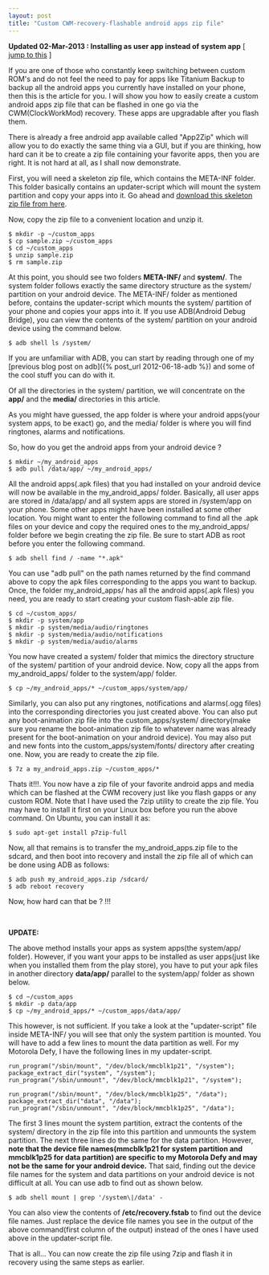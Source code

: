 ```yaml
---
layout: post
title: "Custom CWM-recovery-flashable android apps zip file"
---
```


__Updated 02-Mar-2013 : Installing as user app instead of system app__ [ [jump to this](#UPDATE02MAR2013) ]

If you are one of those who constantly keep switching between custom ROM's and do not feel the need to pay for apps like Titanium Backup to backup all the android apps you currently have installed on your phone, then this is the article for you. I will show you how to easily create a custom android apps zip file that can be flashed in one go via the CWM(ClockWorkMod) recovery. These apps are upgradable after you flash them.

There is already a free android app available called "App2Zip" which will allow you to do exactly the same thing via a GUI, but if you are thinking, how hard can it be to create a zip file containing your favorite apps, then you are right. It is not hard at all, as I shall now demonstrate.

First, you will need a skeleton zip file, which contains the META-INF folder. This folder basically contains an updater-script which will mount the system partition and copy your apps into it. Go ahead and [download this skeleton zip file from here](http://forum.xda-developers.com/attachment.php?attachmentid=1279288&d=1345792638).

Now, copy the zip file to a convenient location and unzip it.

	$ mkdir -p ~/custom_apps
	$ cp sample.zip ~/custom_apps
	$ cd ~/custom_apps
	$ unzip sample.zip
	$ rm sample.zip

At this point, you should see two folders __META-INF/__ and __system/__. The system folder follows exactly the same directory structure as the system/ partition on your android device. The META-INF/ folder as mentioned before, contains the updater-script which mounts the system/ partition of your phone and copies your apps into it. If you use ADB(Android Debug Bridge), you can view the contents of the system/ partition on your android device using the command below.

	$ adb shell ls /system/

If you are unfamiliar with ADB, you can start by reading through one of my [previous blog post on adb]({% post_url 2012-06-18-adb %}) and some of the cool stuff you can do with it.

Of all the directories in the system/ partition, we will concentrate on the __app/__ and the __media/__ directories in this article.

As you might have guessed, the app folder is where your android apps(your system apps, to be exact) go, and the media/ folder is where you will find ringtones, alarms and notifications.

So, how do you get the android apps from your android device ?

	$ mkdir ~/my_android_apps
	$ adb pull /data/app/ ~/my_android_apps/

All the android apps(.apk files) that you had installed on your android device will now be available in the my_android_apps/ folder. Basically, all user apps are stored in /data/app/ and all system apps are stored in /system/app on your phone. Some other apps might have been installed at some other location. You might want to enter the following command to find all the .apk files on your device and copy the required ones to the my_android_apps/ folder before we begin creating the zip file. Be sure to start ADB as root before you enter the following command.

	$ adb shell find / -name "*.apk"

You can use "adb pull" on the path names returned by the find command above to copy the apk files corresponding to the apps you want to backup.	Once, the folder my_android_apps/ has all the android apps(.apk files) you need, you are ready to start creating your custom flash-able zip file.

	$ cd ~/custom_apps/
	$ mkdir -p system/app
	$ mkdir -p system/media/audio/ringtones
	$ mkdir -p system/media/audio/notifications
	$ mkdir -p system/media/audio/alarms

You now have created a system/ folder that mimics the directory structure of the system/ partition of your android device.
Now, copy all the apps from my_android_apps/ folder to the system/app/ folder.

	$ cp ~/my_android_apps/* ~/custom_apps/system/app/

Similarly, you can also put any ringtones, notifications and alarms(.ogg files) into the corresponding directories you just created above. You can also put any boot-animation zip file into the custom_apps/system/ directory(make sure you rename the boot-animation zip file to whatever name was already present for the boot-animation on your android device). You may also put and new fonts into the custom_apps/system/fonts/ directory after creating one. Now, you are ready to create the zip file.

	$ 7z a my_android_apps.zip ~/custom_apps/*

Thats it!!!. You now have a zip file of your favorite android apps and media which can be flashed at the CWM recovery just like you flash gapps or any custom ROM. Note that I have used the 7zip utility to create the zip file. You may have to install it first on your Linux box before you run the above command. On Ubuntu, you can install it as:

	$ sudo apt-get install p7zip-full

Now, all that remains is to transfer the my_android_apps.zip file to the sdcard, and then boot into recovery and install the zip file all of which can be done using ADB as follows:

	$ adb push my_android_apps.zip /sdcard/
	$ adb reboot recovery

Now, how hard can that be ? !!!

<a id="UPDATE02MAR2013"></a>
<br />

__UPDATE:__

The above method installs your apps as system apps(the system/app/ folder). However, if you want your apps to be installed as user apps(just like when you installed them from the play store), you have to put your apk files in another directory __data/app/__ parallel to the system/app/ folder as shown below.

	$ cd ~/custom_apps
	$ mkdir -p data/app
	$ cp ~/my_android_apps/* ~/custom_apps/data/app/

This however, is not sufficient. If you take a look at the "updater-script"	file inside META-INF/ you will see that only the system partition is mounted. You will have to add a few lines to mount the data partition as well. For my Motorola Defy, I have the following lines in my updater-script.

	run_program("/sbin/mount", "/dev/block/mmcblk1p21", "/system");
	package_extract_dir("system", "/system");
	run_program("/sbin/unmount", "/dev/block/mmcblk1p21", "/system");

	run_program("/sbin/mount", "/dev/block/mmcblk1p25", "/data");
	package_extract_dir("data", "/data");
	run_program("/sbin/unmount", "/dev/block/mmcblk1p25", "/data");

The first 3 lines mount the system partition, extract the contents of the system/ directory in the zip file into this partition and unmounts the system partition. The next three lines do the same for the data partition. However, __note that the device file names(mmcblk1p21 for system partition and mmcblk1p25 for data partition) are specific to my Motorola Defy and may not be the same for your android device.__ That said, finding out the device file names for the system and data partitions on your android device is not difficult at all. You can use adb to find out as shown below.

	$ adb shell mount | grep '/system\|/data' -

You can also view the contents of __/etc/recovery.fstab__ to find out the device file names. Just replace the device file names you see in the output of the above command(first column of the output) instead of the ones I have used above in the updater-script file.

That is all... You can now create the zip file using 7zip and flash it in recovery using the same steps as earlier.
